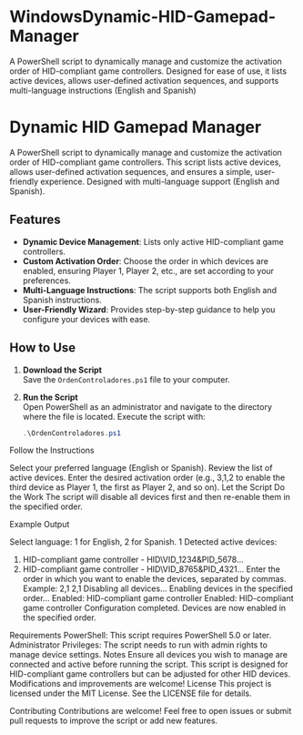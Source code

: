# WindowsDynamic-HID-Gamepad-Manager
A PowerShell script to dynamically manage and customize the activation order of HID-compliant game controllers. Designed for ease of use, it lists active devices, allows user-defined activation sequences, and supports multi-language instructions (English and Spanish)

# Dynamic HID Gamepad Manager

A PowerShell script to dynamically manage and customize the activation order of HID-compliant game controllers. This script lists active devices, allows user-defined activation sequences, and ensures a simple, user-friendly experience. Designed with multi-language support (English and Spanish).

## Features

- **Dynamic Device Management**: Lists only active HID-compliant game controllers.
- **Custom Activation Order**: Choose the order in which devices are enabled, ensuring Player 1, Player 2, etc., are set according to your preferences.
- **Multi-Language Instructions**: The script supports both English and Spanish instructions.
- **User-Friendly Wizard**: Provides step-by-step guidance to help you configure your devices with ease.

## How to Use

1. **Download the Script**  
   Save the `OrdenControladores.ps1` file to your computer.

2. **Run the Script**  
   Open PowerShell as an administrator and navigate to the directory where the file is located. Execute the script with:
   ```powershell
   .\OrdenControladores.ps1

Follow the Instructions

Select your preferred language (English or Spanish).
Review the list of active devices.
Enter the desired activation order (e.g., 3,1,2 to enable the third device as Player 1, the first as Player 2, and so on).
Let the Script Do the Work
The script will disable all devices first and then re-enable them in the specified order.

Example Output

Select language: 1 for English, 2 for Spanish.
1
Detected active devices:
1. HID-compliant game controller - HID\VID_1234&PID_5678...
2. HID-compliant game controller - HID\VID_8765&PID_4321...
Enter the order in which you want to enable the devices, separated by commas.
Example: 2,1
2,1
Disabling all devices...
Enabling devices in the specified order...
Enabled: HID-compliant game controller
Enabled: HID-compliant game controller
Configuration completed. Devices are now enabled in the specified order.

Requirements
PowerShell: This script requires PowerShell 5.0 or later.
Administrator Privileges: The script needs to run with admin rights to manage device settings.
Notes
Ensure all devices you wish to manage are connected and active before running the script.
This script is designed for HID-compliant game controllers but can be adjusted for other HID devices.
Modifications and improvements are welcome!
License
This project is licensed under the MIT License. See the LICENSE file for details.

Contributing
Contributions are welcome! Feel free to open issues or submit pull requests to improve the script or add new features.
